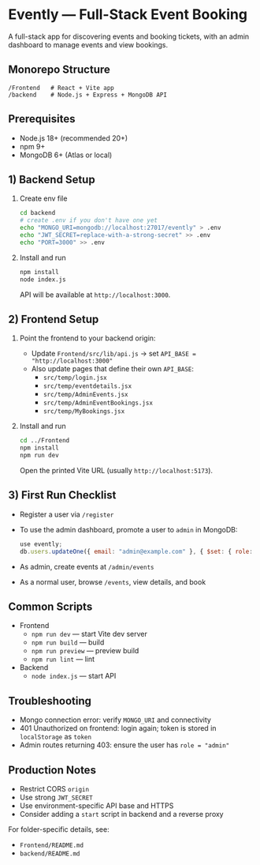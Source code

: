# Evently — Full-Stack Event Booking

A full-stack app for discovering events and booking tickets, with an admin dashboard to manage events and view bookings.

## Monorepo Structure

```
/Frontend   # React + Vite app
/backend    # Node.js + Express + MongoDB API
```

## Prerequisites

- Node.js 18+ (recommended 20+)
- npm 9+
- MongoDB 6+ (Atlas or local)

## 1) Backend Setup

1. Create env file

   ```bash
   cd backend
   # create .env if you don't have one yet
   echo "MONGO_URI=mongodb://localhost:27017/evently" > .env
   echo "JWT_SECRET=replace-with-a-strong-secret" >> .env
   echo "PORT=3000" >> .env
   ```

2. Install and run

   ```bash
   npm install
   node index.js
   ```

   API will be available at `http://localhost:3000`.

## 2) Frontend Setup

1. Point the frontend to your backend origin:

   - Update `Frontend/src/lib/api.js` → set `API_BASE = "http://localhost:3000"`
   - Also update pages that define their own `API_BASE`:
     - `src/temp/login.jsx`
     - `src/temp/eventdetails.jsx`
     - `src/temp/AdminEvents.jsx`
     - `src/temp/AdminEventBookings.jsx`
     - `src/temp/MyBookings.jsx`

2. Install and run

   ```bash
   cd ../Frontend
   npm install
   npm run dev
   ```

   Open the printed Vite URL (usually `http://localhost:5173`).

## 3) First Run Checklist

- Register a user via `/register`
- To use the admin dashboard, promote a user to `admin` in MongoDB:

  ```js
  use evently;
  db.users.updateOne({ email: "admin@example.com" }, { $set: { role: "admin" } });
  ```

- As admin, create events at `/admin/events`
- As a normal user, browse `/events`, view details, and book

## Common Scripts

- Frontend
  - `npm run dev` — start Vite dev server
  - `npm run build` — build
  - `npm run preview` — preview build
  - `npm run lint` — lint
- Backend
  - `node index.js` — start API

## Troubleshooting

- Mongo connection error: verify `MONGO_URI` and connectivity
- 401 Unauthorized on frontend: login again; token is stored in `localStorage` as `token`
- Admin routes returning 403: ensure the user has `role = "admin"`


## Production Notes

- Restrict CORS `origin`
- Use strong `JWT_SECRET`
- Use environment-specific API base and HTTPS
- Consider adding a `start` script in backend and a reverse proxy

For folder-specific details, see:

- `Frontend/README.md`
- `backend/README.md`
